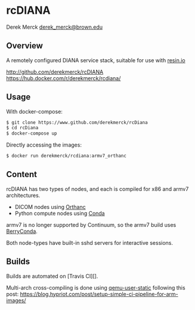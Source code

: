 rcDIANA
==================
Derek Merck <derek_merck@brown.edu>

Overview
---------------

A remotely configured DIANA service stack, suitable for use with [resin.io][]

<http://github.com/derekmerck/rcDIANA>  
<https://hub.docker.com/r/derekmerck/rcdiana/>

[resin.io]: (http://resin.io)


Usage
---------------

With docker-compose:

``` bash
$ git clone https://www.github.com/derekmerck/rcDiana
$ cd rcDiana
$ docker-compose up
```

Directly accessing the images:

```bash
$ docker run derekmerck/rcdiana:armv7_orthanc
```

Content
---------------

rcDIANA has two types of nodes, and each is compiled for x86 and armv7 architectures.

- DICOM nodes using [Orthanc][]
- Python compute nodes using [Conda][]

armv7 is no longer supported by Continuum, so the armv7 build uses [BerryConda][].

Both node-types have built-in sshd servers for interactive sessions.

[Orthanc]: http://www.orthanc-server.com
[Conda]: http://www.anaconda.org
[BerryConda]: https://github.com/jjhelmus/berryconda

Builds
------------------

Builds are automated on [Travis CI][].

Multi-arch cross-compiling is done using [qemu-user-static](https://github.com/multiarch/qemu-user-static) following this post: <https://blog.hypriot.com/post/setup-simple-ci-pipeline-for-arm-images/>

[Travis_CI]: https://travis-ci.org